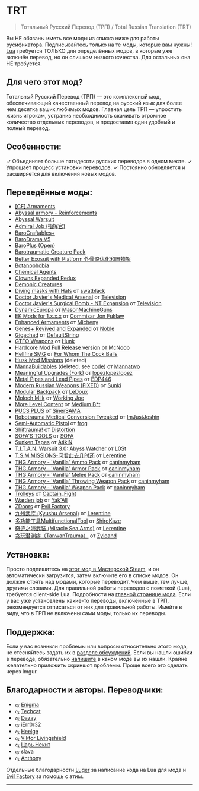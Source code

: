 # TRT
> Тотальный Русский Перевод (ТРП) / Total Russian Translation (TRT)

Вы НЕ обязаны иметь все моды из списка ниже для работы русификатора. Подписывайтесь только на те моды, которые вам нужны!
[Lua](https://steamcommunity.com/workshop/filedetails/?id=2559634234) требуется ТОЛЬКО для определённых модов, в которые уже включён перевод, но он слишком низкого качества. Для остальных она НЕ требуется.

## Для чего этот мод?

Тотальный Русский Перевод (ТРП) — это комплексный мод, обеспечивающий качественный перевод на русский язык для более чем десятка ваших любимых модов. Главная цель ТРП — упростить жизнь игрокам, устранив необходимость скачивать огромное количество отдельных переводов, и предоставив один удобный и полный перевод.

## Особенности:

  ✓ Объединяет больше пятидесяти русских переводов в одном месте.
  ✓ Упрощает процесс установки переводов.
  ✓ Постоянно обновляется и расширяется для включения новых модов.

## Переведённые моды:

- [[CF] Armaments](https://steamcommunity.com/sharedfiles/filedetails/?id=2975110317)
- [Abyssal armory - Reinforcements](https://steamcommunity.com/sharedfiles/filedetails/?id=2306343465)
- [Abyssal Warsuit](https://steamcommunity.com/sharedfiles/filedetails/?id=2480342460)
- [Admiral Job (指挥官)](https://steamcommunity.com/sharedfiles/filedetails/?id=2955612327)
- [BaroCraftables+](https://steamcommunity.com/sharedfiles/filedetails/?id=2764140582)
- [BaroDrama V5](https://steamcommunity.com/sharedfiles/filedetails/?id=2719602039&searchtext=BaroDrama+V5)
- [BaroPlus (Open)](https://steamcommunity.com/sharedfiles/filedetails/?id=2645362256&searchtext=BaroPlus+%28Open%29)
- [Barotraumatic Creature Pack](https://steamcommunity.com/sharedfiles/filedetails/?id=2831987252&searchtext=Barotraumatic+Creature+Pack)
- [Better Exosuit with Platform 外骨骼优化和置物架](https://steamcommunity.com/sharedfiles/filedetails/?id=2920285952&searchtext=Better+Exosuit+with+Platform+%E5%A4%96%E9%AA%A8%E9%AA%BC%E4%BC%98%E5%8C%96%E5%92%8C%E7%BD%AE%E7%89%A9%E6%9E%B6)
- [Botanophobia](https://steamcommunity.com/sharedfiles/filedetails/?id=2972500944&searchtext=Botanophobia)
- [Chemical Agents](https://steamcommunity.com/sharedfiles/filedetails/?id=2974772300&searchtext=Chemical+Agents)
- [Clowns Expanded Redux](https://steamcommunity.com/sharedfiles/filedetails/?id=2958262925&searchtext=Clowns+Expanded+Redux)
- [Demonic Creatures](https://steamcommunity.com/sharedfiles/filedetails/?id=2782243462&searchtext=Demonic+Creatures)
- [Diving masks with Hats](https://steamcommunity.com/sharedfiles/filedetails/?id=2948012577&searchtext=Diving+masks+with+Hats)
  от [swatblack]
- [Doctor Javier's Medical Arsenal](https://steamcommunity.com/sharedfiles/filedetails/?id=2983722514&searchtext=Doctor+Javier%27s+Medical+Arsenal)
  от [Television]
- [Doctor Javier's Surgical Bomb - NT Expansion](https://steamcommunity.com/sharedfiles/filedetails/?id=2982955270&searchtext=Doctor+Javier%27s+Surgical+Bomb+-+NT+Expansion)
  от [Television]
- [DynamicEuropa](https://steamcommunity.com/sharedfiles/filedetails/?id=2532991202&searchtext=DynamicEuropa)
  от [MasonMachineGuns]
- [EK Mods for 1.x.x.x](https://steamcommunity.com/sharedfiles/filedetails/?id=2954237072&searchtext=EK+Mods+for+1.x.x.x)
  от [Commisar Jon Fuklaw]
- [Enhanced Armaments](https://steamcommunity.com/sharedfiles/filedetails/?id=2764968387&searchtext=Enhanced+Armaments)
  от [Micheny]
- [Genes+ Revived and Expanded](https://steamcommunity.com/sharedfiles/filedetails/?id=2799033770&searchtext=Genes%2B+Revived+and+Expanded)
  от [Noble]
- [Gigachad](https://steamcommunity.com/sharedfiles/filedetails/?id=2968517428&searchtext=Gigachad)
  от [DefaultString]
- [GTFO Weapons](https://steamcommunity.com/sharedfiles/filedetails/?id=2860853113&searchtext=GTFO+Weapons)
  от [Hunk]
- [Hardcore Mod Full Release version](https://steamcommunity.com/sharedfiles/filedetails/?id=2938921742&searchtext=Hardcore+Mod+Full+Release+version)
  от [McNoob]
- [Hellfire SMG](https://steamcommunity.com/sharedfiles/filedetails/?id=2984842114&searchtext=Hellfire+SMG)
  от [For Whom The Cock Balls]
- [Husk Mod Missions](https://steamcommunity.com/sharedfiles/filedetails/?id=2902332109) (deleted)
- [MannaBuildables](https://steamcommunity.com/workshop/filedetails/?id=2809102161) (deleted, see [code](https://repos.ecosyste.ms/hosts/GitHub/repositories/Mannatwo%2FMannaBuildables))
  от [Mannatwo]
- [Meaningful Upgrades (Fork)](https://steamcommunity.com/sharedfiles/filedetails/?id=2945425748)
  от [lopezlopezlopez]
- [Metal Pipes and Lead Pipes](https://steamcommunity.com/sharedfiles/filedetails/?id=2975465811&searchtext=Metal+Pipes+and+Lead+Pipes)
  от [EDP446]
- [Modern Russian Weapons (FIXED)](https://steamcommunity.com/sharedfiles/filedetails/?id=2795668822&searchtext=Modern+Russian+Weapons+%28FIXED%29)
  от [Sunki]
- [Modular Backpack](https://steamcommunity.com/sharedfiles/filedetails/?id=2964144541&searchtext=Modular+Backpack)
  от [LeDoux]
- [Moloch Milk](https://steamcommunity.com/sharedfiles/filedetails/?id=2667952918&searchtext=Moloch+Milk)
  от [Working Joe]
- [More Level Content](https://steamcommunity.com/sharedfiles/filedetails/?id=2814493175&searchtext=More+Level+Content)
  от [Medium B*t]
- [PUCS PLUS](https://steamcommunity.com/sharedfiles/filedetails/?id=2770692431&searchtext=PUCS+PLUS)
  от [SinerSAMA]
- [Robotrauma Medical Conversion Tweaked](https://steamcommunity.com/sharedfiles/filedetails/?id=3029219159&searchtext=Robotrauma+Medical+Conversion+Tweaked)
  от [ImJustJoshin]
- [Semi-Automatic Pistol](https://steamcommunity.com/sharedfiles/filedetails/?id=2989869274&searchtext=Semi-Automatic+Pistol)
  от [frog]
- [Shiftrauma!](https://steamcommunity.com/sharedfiles/filedetails/?id=2981351080&searchtext=Shiftrauma%21)
  от [Distortion]
- [SOFA'S TOOLS](https://steamcommunity.com/sharedfiles/filedetails/?id=2498084832&searchtext=SOFA%27S+TOOLS)
  от [SOFA]
- [Sunken Tapes](https://steamcommunity.com/sharedfiles/filedetails/?id=2616577901&searchtext=Sunken+Tapes)
  от [AtikiN]
- [T.I.T.A.N. Warsuit 3.0: Abyss Watcher](https://steamcommunity.com/sharedfiles/filedetails/?id=2799697127&searchtext=T.I.T.A.N.+Warsuit+3.0%3A+Abyss+Watcher)
  от [L0St]
- [T.S.M MISSIONS-问君此去几时还](https://steamcommunity.com/sharedfiles/filedetails/?id=2852411866&searchtext=T.S.M+MISSIONS-%E9%97%AE%E5%90%9B%E6%AD%A4%E5%8E%BB%E5%87%A0%E6%97%B6%E8%BF%98)
  от [Lerentine]
- [THG Armory - 'Vanilla' Ammo Pack](https://steamcommunity.com/sharedfiles/filedetails/?id=2966494583&searchtext=THG+Armory+-+%27Vanilla%27+Ammo+Pack)
  от [caninmyham]
- [THG Armory - 'Vanilla' Armor Pack](https://steamcommunity.com/sharedfiles/filedetails/?id=2967303974&searchtext=THG+Armory+-+%27Vanilla%27+Armor+Pack)
  от [caninmyham]
- [THG Armory - 'Vanilla' Melee Pack](https://steamcommunity.com/sharedfiles/filedetails/?id=2968391534&searchtext=THG+Armory+-+%27Vanilla%27+Melee+Pack)
  от [caninmyham]
- [THG Armory - 'Vanilla' Throwing Weapon Pack](https://steamcommunity.com/sharedfiles/filedetails/?id=2985556310&searchtext=THG+Armory+-+%27Vanilla%27+Throwing+Weapon+Pack)
  от [caninmyham]
- [THG Armory - 'Vanilla' Weapon Pack](https://steamcommunity.com/sharedfiles/filedetails/?id=2966487783&searchtext=THG+Armory+-+%27Vanilla%27+Weapon+Pack)
  от [caninmyham]
- [Trolleys](https://steamcommunity.com/sharedfiles/filedetails/?id=2981256960&searchtext=Trolleys)
  от [Captain_Fight]
- [Warden job](https://steamcommunity.com/sharedfiles/filedetails/?id=2687741461&searchtext=Warden+job)
  от [Yak'All]
- [ZDoors](https://steamcommunity.com/sharedfiles/filedetails/?id=2902757031&searchtext=ZDoors)
  от [Evil Factory]
- [九州武库 (Kyushu Arsenal)](https://steamcommunity.com/sharedfiles/filedetails/?id=2953749635&searchtext=%E4%B9%9D%E5%B7%9E%E6%AD%A6%E5%BA%93)
  от [Lerentine]
- [多功能工具MultifunctionalTool](https://steamcommunity.com/sharedfiles/filedetails/?id=2949732166&searchtext=%E5%A4%9A%E5%8A%9F%E8%83%BD%E5%B7%A5%E5%85%B7MultifunctionalTool)
  от [ShiroKaze]
- [奇迹之海武装 (Miracle Sea Arms)](https://steamcommunity.com/sharedfiles/filedetails/?id=2827262734&searchtext=%E5%A5%87%E8%BF%B9%E4%B9%8B%E6%B5%B7%E6%AD%A6%E8%A3%85)
  от [Lerentine]
- [贪玩潜渊症（TanwanTrauma）](https://steamcommunity.com/sharedfiles/filedetails/?id=2851435310&searchtext=%E8%B4%AA%E7%8E%A9%E6%BD%9C%E6%B8%8A%E7%97%87%EF%BC%88TanwanTrauma)
  от [Zyleand]

## Установка:

Просто подпишитесь на [этот мод в Мастерской Steam](https://steamcommunity.com/sharedfiles/filedetails/?id=2986079116), и он автоматически загрузится, затем включите его в списке модов. Он должен стоять над модами, которые переводит. Чем выше, тем лучше, другими словами. Для правильной работы переводов с пометкой (Lua), требуется client-side Lua. Подробности на [главной странице мода](https://steamcommunity.com/workshop/filedetails/?id=2559634234). Если у вас уже установлены какие-то переводы, включённые в ТРП, рекомендуется отписаться от них для правильной работы. Имейте в виду, что в ТРП не включены сами моды, только их переводы.

## Поддержка:

Если у вас возникли проблемы или вопросы относительно этого мода, не стесняйтесь задать их в [разделе обсуждений](https://steamcommunity.com/sharedfiles/filedetails/discussions/2986079116).
Если вы нашли ошибки в переводе, обязательно [напишите](https://steamcommunity.com/workshop/filedetails/discussion/2986079116/5756210821501530061/) в каком моде вы их нашли. Крайне желательно приложить скриншот проблемы. Проще всего это сделать через Imgur.

## Благодарности и авторы. Переводчики:

- ඇ [Enigma]
- ඇ [Techcat]
- ඇ [Dazay]
- ඇ [iErr0r32]
- ඇ [Heelge]
- ඇ [Viktor Livingshield]
- ඇ [Царь Некит]
- ඇ [slava]
- ඇ [Anthony]

Отдельные благодарности [Luger] за написание кода на Lua для мода и [Evil Factory] за помощь с этим.

---

[swatblack]: https://steamcommunity.com/id/sovietswat/myworkshopfiles/?appid=602960
[Television]: https://steamcommunity.com/id/CoolestGuyEverSeen/myworkshopfiles/?appid=602960
[MasonMachineGuns]: https://steamcommunity.com/profiles/76561198865679732/myworkshopfiles/?appid=602960
[Commisar Jon Fuklaw]: https://steamcommunity.com/profiles/76561198039493969/myworkshopfiles/?appid=602960
[Micheny]: https://steamcommunity.com/profiles/76561198260494560/myworkshopfiles/?appid=602960
[Noble]: https://steamcommunity.com/profiles/76561198147644083/myworkshopfiles/?appid=602960
[DefaultString]: https://steamcommunity.com/profiles/76561198036872424/myworkshopfiles/?appid=602960
[Hunk]: https://steamcommunity.com/id/Hunk790/myworkshopfiles/?appid=602960
[McNoob]: https://steamcommunity.com/profiles/76561197984240878/myworkshopfiles/?appid=602960
[For Whom The Cock Balls]: https://steamcommunity.com/profiles/76561198888370538/myworkshopfiles/?appid=602960
[Mannatwo]: https://steamcommunity.com/id/Oxytoc2na
[lopezlopezlopez]: https://steamcommunity.com/id/ratspronkle
[EDP446]: https://steamcommunity.com/id/JustCyanite/myworkshopfiles/?appid=602960
[Sunki]: https://steamcommunity.com/id/9875646121379/myworkshopfiles/?appid=602960
[LeDoux]: https://steamcommunity.com/profiles/76561198335391165/myworkshopfiles/?appid=602960
[Working Joe]: https://steamcommunity.com/profiles/76561198295265148/myworkshopfiles/?appid=602960
[Medium B*t]: https://steamcommunity.com/id/DakKhuza/myworkshopfiles/?appid=602960
[SinerSAMA]: https://steamcommunity.com/id/M_Siner/myworkshopfiles/?appid=602960
[ImJustJoshin]: https://steamcommunity.com/id/ImJustJoshin/myworkshopfiles/?appid=602960
[frog]: https://steamcommunity.com/id/phrowg/myworkshopfiles/?appid=602960
[Distortion]: https://steamcommunity.com/profiles/76561198997083908/myworkshopfiles/?appid=602960
[SOFA]: https://steamcommunity.com/id/SOFA_2080/myworkshopfiles/?appid=602960
[AtikiN]: https://steamcommunity.com/profiles/76561197980057282/myworkshopfiles/?appid=602960
[L0St]: https://steamcommunity.com/id/RSU-L0St/myworkshopfiles/?appid=602960
[caninmyham]: https://steamcommunity.com/id/imtehathoritah/myworkshopfiles/?appid=602960
[Captain_Fight]: https://steamcommunity.com/id/Captain_Fight/myworkshopfiles/?appid=602960
[Yak'All]: https://steamcommunity.com/id/YakAll/myworkshopfiles/?appid=602960
[Evil Factory]: https://steamcommunity.com/id/evilfactory/myworkshopfiles/?appid=602960
[ShiroKaze]: https://steamcommunity.com/profiles/76561198819063472/myworkshopfiles/?appid=602960
[Lerentine]: https://steamcommunity.com/profiles/76561198220228133/myworkshopfiles/?appid=602960
[Zyleand]: https://steamcommunity.com/profiles/76561198843821480/myworkshopfiles/?appid=602960

[Enigma]: https://steamcommunity.com/id/enigmatic_mb/
[Techcat]: https://steamcommunity.com/id/techcat/
[Dazay]: https://steamcommunity.com/profiles/76561198157442606/
[iErr0r32]: https://steamcommunity.com/id/iErr0r32
[Heelge]: https://steamcommunity.com/id/Heelge
[Viktor Livingshield]: https://steamcommunity.com/id/ViktorLivs/
[Царь Некит]: https://steamcommunity.com/profiles/76561198965705560
[slava]: https://steamcommunity.com/id/111162200000
[Anthony]: https://steamcommunity.com/id/SFGtoha/
[Luger]: https://steamcommunity.com/id/zipliks/